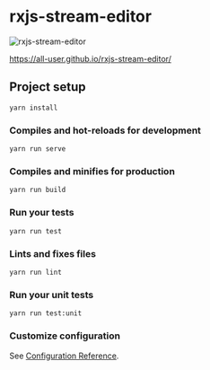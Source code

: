 # rxjs-stream-editor

![rxjs-stream-editor](https://all-user.github.io/rxjs-stream-editor/ogp.png)

https://all-user.github.io/rxjs-stream-editor/

## Project setup
```
yarn install
```

### Compiles and hot-reloads for development
```
yarn run serve
```

### Compiles and minifies for production
```
yarn run build
```

### Run your tests
```
yarn run test
```

### Lints and fixes files
```
yarn run lint
```

### Run your unit tests
```
yarn run test:unit
```

### Customize configuration
See [Configuration Reference](https://cli.vuejs.org/config/).
